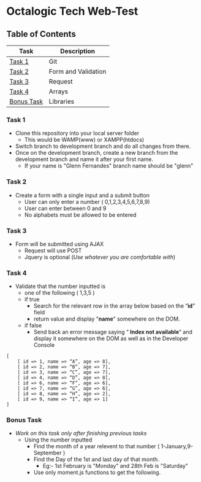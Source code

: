 # Octalogic Tech Web-Test
## Table of Contents

| Task | Description |
| ----------- | ----------- |
| [ Task 1 ](#task-1) | Git |
| [ Task 2 ](#task-2) | Form and Validation |
| [ Task 3 ](#task-3) | Request |
| [ Task 4 ](#task-4) | Arrays |
| [ Bonus Task ](#bonus-task) | Libraries |

### Task 1
- Clone this repository into your local server folder
  - This would be WAMP(www) or XAMPP(htdocs)
- Switch branch to development branch and do all changes from there.
- Once on the development branch, create a new branch from the development branch and name it after your first name.
  - If your name is "Glenn Fernandes" branch name should be "glenn"


### Task 2
- Create a form with a single input and a submit button
  - User can only enter a number ( 0,1,2,3,4,5,6,7,8,9)
  - User can enter between 0 and 9
  - No alphabets must be allowed to be entered 

### Task 3
- Form will be submitted using AJAX
  - Request will use POST
  - Jquery is optional (*Use whatever you are comfortable with*)


### Task 4
- Validate that the number inputted is
  - one of the following ( 1,3,5 )
  - if true
    - Search for the relevant row in the array below based on the “**id**” field
    - return value and display "**name**" somewhere on the DOM. 
  - if false
    - Send back an error message saying “ **Index not available**” and display it somewhere on the DOM as well as in the Developer Console


```
[
	[ id => 1, name => “A”, age => 8],
	[ id => 2, name => “B”, age => 7],
	[ id => 3, name => “C”, age => 7],
	[ id => 4, name => “D”, age => 8],
	[ id => 6, name => “F”, age => 6],
	[ id => 7, name => “G”, age => 6],
	[ id => 8, name => “H”, age => 2],
	[ id => 9, name => “I”, age => 1]
]
```
### Bonus Task
- *Work on this task only after finishing previous tasks*
  - Using the number inputted
    - Find the month of a year relevent to that number ( 1-January,9-September )
    - Find the Day of the 1st and last day of that month.
      - Eg:- 1st February is "Monday" and 28th Feb is "Saturday"
    - Use only moment.js functions to get the following.

